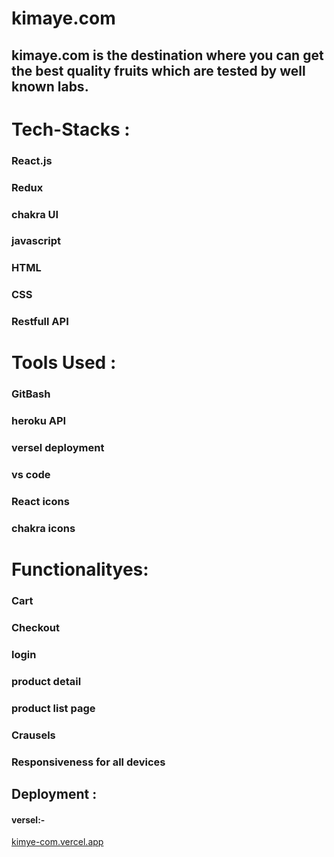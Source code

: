 # kimaye.com
## kimaye.com is the destination where you can get the best quality fruits which are tested by well known labs. 


# Tech-Stacks :

### React.js
### Redux
### chakra UI
### javascript
### HTML
### CSS
### Restfull API

# Tools Used :

### GitBash
### heroku API
### versel deployment
### vs code
### React icons
### chakra icons

# Functionalityes:
### Cart
### Checkout
### login
### product detail
### product list page
### Crausels
### Responsiveness for all devices

## Deployment : 
#### versel:- 

<a href="https://kimaye-com.vercel.app">kimye-com.vercel.app<a/>



